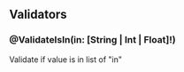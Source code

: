 ## Validators

### @ValidateIsIn(in: [String | Int | Float]!)

Validate if value is in list of "in"
